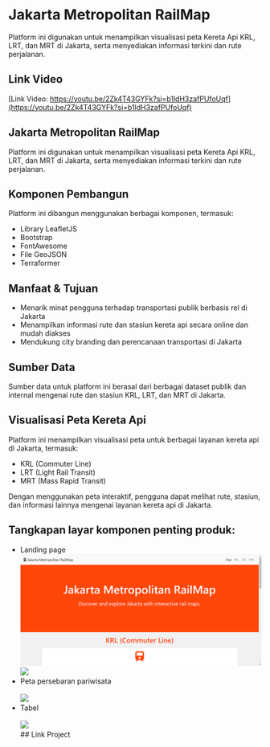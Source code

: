 # Jakarta Metropolitan RailMap

Platform ini digunakan untuk menampilkan visualisasi peta Kereta Api KRL, LRT, dan MRT di Jakarta, serta menyediakan informasi terkini dan rute perjalanan.

## Link Video
[Link Video: https://youtu.be/2Zk4T43GYFk?si=b1ldH3zafPUfoUqf](https://youtu.be/2Zk4T43GYFk?si=b1ldH3zafPUfoUqf)

## Jakarta Metropolitan RailMap

Platform ini digunakan untuk menampilkan visualisasi peta Kereta Api KRL, LRT, dan MRT di Jakarta, serta menyediakan informasi terkini dan rute perjalanan.

## Komponen Pembangun

Platform ini dibangun menggunakan berbagai komponen, termasuk:
- Library LeafletJS
- Bootstrap
- FontAwesome
- File GeoJSON
- Terraformer

## Manfaat & Tujuan

- Menarik minat pengguna terhadap transportasi publik berbasis rel di Jakarta
- Menampilkan informasi rute dan stasiun kereta api secara online dan mudah diakses
- Mendukung city branding dan perencanaan transportasi di Jakarta

## Sumber Data

Sumber data untuk platform ini berasal dari berbagai dataset publik dan internal mengenai rute dan stasiun KRL, LRT, dan MRT di Jakarta.

## Visualisasi Peta Kereta Api

Platform ini menampilkan visualisasi peta untuk berbagai layanan kereta api di Jakarta, termasuk:
- KRL (Commuter Line)
- LRT (Light Rail Transit)
- MRT (Mass Rapid Transit)

Dengan menggunakan peta interaktif, pengguna dapat melihat rute, stasiun, dan informasi lainnya mengenai layanan kereta api di Jakarta.

<h2>Tangkapan layar komponen penting produk:</h2>
<ul>
  <li>Landing page</li>
  <img src = "Homepage.png" width = "500"><br>
  <img src = "public/image/landing2.png" width = "500"><br>
   <li>Peta persebaran pariwisata</li><br><img src = "public/image/peta.png" width = "500"><br>
   <li>Tabel</li><br><img src = "public/image/table.png" width = "500"><br>
## Link Project

